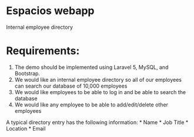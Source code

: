 # Espacios webapp
Internal employee directory

# Requirements:
1. The demo should be implemented using Laravel 5, MySQL, and Bootstrap.
2. We would like an internal employee directory so all of our employees can search our database of 10,000 employees
3. We would like employees to be able to log in and be able to search the database
4. We would like any employee to be able to add/edit/delete other employees

A typical directory entry has the following information:
    * Name
    * Job Title
    * Location
    * Email
